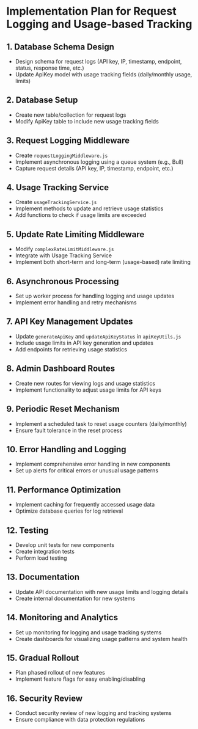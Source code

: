 # Implementation Plan for Request Logging and Usage-based Tracking

## 1. Database Schema Design

- Design schema for request logs (API key, IP, timestamp, endpoint, status, response time, etc.)
- Update ApiKey model with usage tracking fields (daily/monthly usage, limits)

## 2. Database Setup

- Create new table/collection for request logs
- Modify ApiKey table to include new usage tracking fields

## 3. Request Logging Middleware

- Create `requestLoggingMiddleware.js`
- Implement asynchronous logging using a queue system (e.g., Bull)
- Capture request details (API key, IP, timestamp, endpoint, etc.)

## 4. Usage Tracking Service

- Create `usageTrackingService.js`
- Implement methods to update and retrieve usage statistics
- Add functions to check if usage limits are exceeded

## 5. Update Rate Limiting Middleware

- Modify `complexRateLimitMiddleware.js`
- Integrate with Usage Tracking Service
- Implement both short-term and long-term (usage-based) rate limiting

## 6. Asynchronous Processing

- Set up worker process for handling logging and usage updates
- Implement error handling and retry mechanisms

## 7. API Key Management Updates

- Update `generateApiKey` and `updateApiKeyStatus` in `apiKeyUtils.js`
- Include usage limits in API key generation and updates
- Add endpoints for retrieving usage statistics

## 8. Admin Dashboard Routes

- Create new routes for viewing logs and usage statistics
- Implement functionality to adjust usage limits for API keys

## 9. Periodic Reset Mechanism

- Implement a scheduled task to reset usage counters (daily/monthly)
- Ensure fault tolerance in the reset process

## 10. Error Handling and Logging

- Implement comprehensive error handling in new components
- Set up alerts for critical errors or unusual usage patterns

## 11. Performance Optimization

- Implement caching for frequently accessed usage data
- Optimize database queries for log retrieval

## 12. Testing

- Develop unit tests for new components
- Create integration tests
- Perform load testing

## 13. Documentation

- Update API documentation with new usage limits and logging details
- Create internal documentation for new systems

## 14. Monitoring and Analytics

- Set up monitoring for logging and usage tracking systems
- Create dashboards for visualizing usage patterns and system health

## 15. Gradual Rollout

- Plan phased rollout of new features
- Implement feature flags for easy enabling/disabling

## 16. Security Review

- Conduct security review of new logging and tracking systems
- Ensure compliance with data protection regulations
